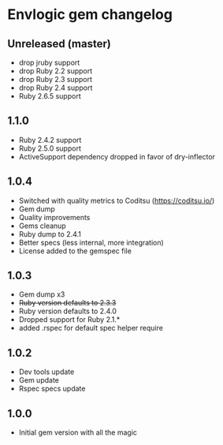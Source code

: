 # Envlogic gem changelog

## Unreleased (master)
- drop jruby support
- drop Ruby 2.2 support
- drop Ruby 2.3 support
- drop Ruby 2.4 support
- Ruby 2.6.5 support

## 1.1.0
- Ruby 2.4.2 support
- Ruby 2.5.0 support
- ActiveSupport dependency dropped in favor of dry-inflector

## 1.0.4
- Switched with quality metrics to Coditsu (https://coditsu.io/)
- Gem dump
- Quality improvements
- Gems cleanup
- Ruby dump to 2.4.1
- Better specs (less internal, more integration)
- License added to the gemspec file

## 1.0.3
- Gem dump x3
- ~~Ruby version defaults to 2.3.3~~
- Ruby version defaults to 2.4.0
- Dropped support for Ruby 2.1.*
- added .rspec for default spec helper require

## 1.0.2
- Dev tools update
- Gem update
- Rspec specs update

## 1.0.0
 - Initial gem version with all the magic

